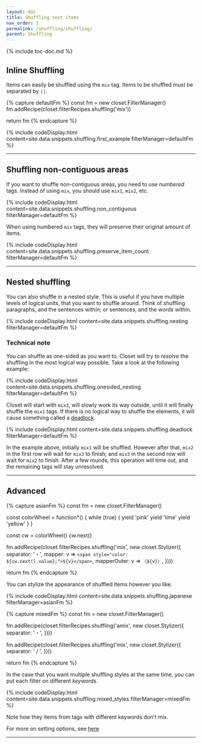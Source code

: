 ```yaml
---
layout: doc
title: Shuffling text items
nav_order: 1
permalink: /shuffling/shuffling/
parent: Shuffling
---
```


{% include toc-doc.md %}

## Inline Shuffling

Items can easily be shuffled using the `mix` tag. Items to be shuffled must be separated by `||`.

{% capture defaultFm %}
const fm = new closet.FilterManager()
fm.addRecipe(closet.filterRecipes.shuffling('mix'))

return fm
{% endcapture %}

{% include codeDisplay.html content=site.data.snippets.shuffling.first_example filterManager=defaultFm %}

---

## Shuffling non-contiguous areas

If you want to shuffle non-contiguous areas, you need to use _numbered_ tags.
Instead of using `mix`, you should use `mix1`, `mix2`, etc.

{% include codeDisplay.html content=site.data.snippets.shuffling.non_contiguous filterManager=defaultFm %}

When using numbered `mix` tags, they will preserve their original amount of items.

{% include codeDisplay.html content=site.data.snippets.shuffling.preserve_item_count filterManager=defaultFm %}

---

## Nested shuffling

You can also shuffle in a nested style.
This is useful if you have multiple levels of logical units, that you want to shuffle around.
Think of shuffling paragraphs, and the sentences within; or sentences, and the words within.

{% include codeDisplay.html content=site.data.snippets.shuffling.nesting filterManager=defaultFm %}

### Technical note

You can shuffle as one-sided as you want to.
Closet will try to _resolve_ the shuffling in the most logical way possible.
Take a look at the following example:

{% include codeDisplay.html content=site.data.snippets.shuffling.onesided_nesting filterManager=defaultFm %}

Closet will start with `mix3`, will slowly work its way outside, until it will finally shuffle the `mix1` tags.
If there is no logical way to shuffle the elements, it will cause something called a [deadlock](https://en.wikipedia.org/wiki/Deadlock).

{% include codeDisplay.html content=site.data.snippets.shuffling.deadlock filterManager=defaultFm %}

In the example above, initially `mix1` will be shuffled.
However after that, `mix2` in the first row will wait for `mix3` to finish; and `mix3` in the second row will wait for `mix2` to finish.
After a few rounds, this operation will time out, and the remaining tags will stay unresolved.

---

## Advanced

{% capture asianFm %}
const fm = new closet.FilterManager()

const colorWheel = function*() {
  while (true) {
    yield 'pink'
    yield 'lime'
    yield 'yellow'
  }
}

const cw = colorWheel()
cw.next()

fm.addRecipe(closet.filterRecipes.shuffling('mix', new closet.Stylizer({
  separator: '・',
  mapper: v => `<span style="color: ${cw.next().value};">${v}</span>`,
  mapperOuter: v => `〈${v}〉`,
})))

return fm
{% endcapture %}

You can stylize the appearance of shuffled items however you like.

{% include codeDisplay.html content=site.data.snippets.shuffling.japanese filterManager=asianFm %}

{% capture mixedFm %}
const fm = new closet.FilterManager()

fm.addRecipe(closet.filterRecipes.shuffling('amix', new closet.Stylizer({
  separator: '・',
})))

fm.addRecipe(closet.filterRecipes.shuffling('mix', new closet.Stylizer({
  separator: ' / ',
})))

return fm
{% endcapture %}

In the case that you want multiple shuffling styles at the same time, you can put each filter on different _keywords_.

{% include codeDisplay.html content=site.data.snippets.shuffling.mixed_styles filterManager=mixedFm %}

Note how they items from tags with different keywords don't mix.

For more on setting options, see [here](TODO)

---
